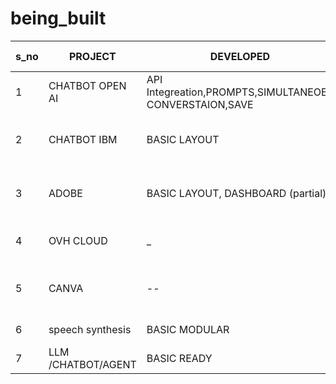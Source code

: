 # being_built


|s_no   |  PROJECT |  DEVELOPED |  BEING BUILT | CURRENT STAGE  |
|---|---|---|---|---|
| 1  | CHATBOT OPEN AI  | API Integreation,PROMPTS,SIMULTANEOES CONVERSTAION,SAVE  |  Paywall,user auth,user login | POC ready   |
| 2  | CHATBOT IBM  |  BASIC LAYOUT | API INTEGRATION (requires subscription)  | BASIC  |
| 3  |  ADOBE | BASIC LAYOUT, DASHBOARD (partial)  |API INTEGRATION (requires subscription)   |  user layout  |
| 4  | OVH CLOUD | _  | Components to use/Will be required | IDEA STAGE |
|5 | CANVA | -- | Being built on similar components with ADOBE | |
|6 | speech synthesis | BASIC MODULAR | OTHER COMPONETS | poc  |
|7 | LLM /CHATBOT/AGENT | BASIC READY | MODELS | BASIC |
